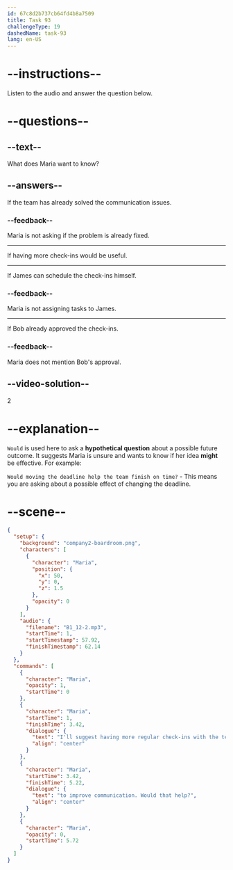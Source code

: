 ```yaml
---
id: 67c8d2b737cb64fd4b8a7509
title: Task 93
challengeType: 19
dashedName: task-93
lang: en-US
---
```


<!-- (Audio) Maria: I'll suggest having more regular check-ins with the team to improve communication. Would that help? -->

# --instructions--

Listen to the audio and answer the question below.  

# --questions--

## --text--

What does Maria want to know?  

## --answers--

If the team has already solved the communication issues.  

### --feedback--

Maria is not asking if the problem is already fixed.

---

If having more check-ins would be useful.  

---

If James can schedule the check-ins himself.  

### --feedback--

Maria is not assigning tasks to James.

---

If Bob already approved the check-ins.  

### --feedback--

Maria does not mention Bob's approval.

## --video-solution--

2  

# --explanation--

`Would` is used here to ask a **hypothetical question** about a possible future outcome. It suggests Maria is unsure and wants to know if her idea **might** be effective. For example:

`Would moving the deadline help the team finish on time?` - This means you are asking about a possible effect of changing the deadline.

# --scene--

```json
{
  "setup": {
    "background": "company2-boardroom.png",
    "characters": [
      {
        "character": "Maria",
        "position": {
          "x": 50,
          "y": 0,
          "z": 1.5
        },
        "opacity": 0
      }
    ],
    "audio": {
      "filename": "B1_12-2.mp3",
      "startTime": 1,
      "startTimestamp": 57.92,
      "finishTimestamp": 62.14
    }
  },
  "commands": [
    {
      "character": "Maria",
      "opacity": 1,
      "startTime": 0
    },
    {
      "character": "Maria",
      "startTime": 1,
      "finishTime": 3.42,
      "dialogue": {
        "text": "I'll suggest having more regular check-ins with the team",
        "align": "center"
      }
    },
    {
      "character": "Maria",
      "startTime": 3.42,
      "finishTime": 5.22,
      "dialogue": {
        "text": "to improve communication. Would that help?",
        "align": "center"
      }
    },
    {
      "character": "Maria",
      "opacity": 0,
      "startTime": 5.72
    }
  ]
}
```
